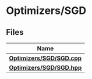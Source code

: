 # Optimizers/SGD



## Files

| Name           |
| -------------- |
| **[Optimizers/SGD/SGD.cpp](_s_g_d_8cpp.md#file-sgd.cpp)**  |
| **[Optimizers/SGD/SGD.hpp](_s_g_d_8hpp.md#file-sgd.hpp)**  |
